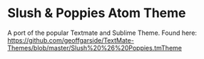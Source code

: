 Slush & Poppies Atom Theme
===========================

A port of the popular Textmate and Sublime Theme. Found here: https://github.com/geoffgarside/TextMate-Themes/blob/master/Slush%20%26%20Poppies.tmTheme
